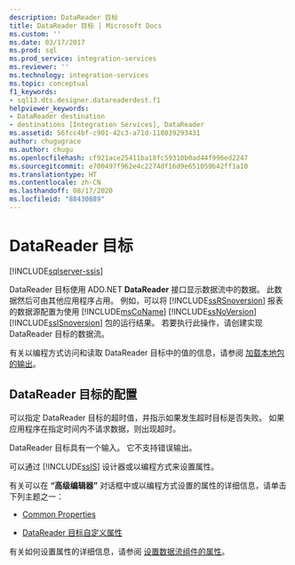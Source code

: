 ```yaml
---
description: DataReader 目标
title: DataReader 目标 | Microsoft Docs
ms.custom: ''
ms.date: 03/17/2017
ms.prod: sql
ms.prod_service: integration-services
ms.reviewer: ''
ms.technology: integration-services
ms.topic: conceptual
f1_keywords:
- sql13.dts.designer.datareaderdest.f1
helpviewer_keywords:
- DataReader destination
- destinations [Integration Services], DataReader
ms.assetid: 56fcc4bf-c901-42c3-a71d-110039293431
author: chugugrace
ms.author: chugu
ms.openlocfilehash: cf921ace25411ba18fc59310b0ad44f996ed2247
ms.sourcegitcommit: e700497f962e4c2274df16d9e651059b42ff1a10
ms.translationtype: HT
ms.contentlocale: zh-CN
ms.lasthandoff: 08/17/2020
ms.locfileid: "88430889"
---
```

# <a name="datareader-destination"></a>DataReader 目标

[!INCLUDE[sqlserver-ssis](../../includes/applies-to-version/sqlserver-ssis.md)]


  DataReader 目标使用 ADO.NET **DataReader** 接口显示数据流中的数据。 此数据然后可由其他应用程序占用。 例如，可以将 [!INCLUDE[ssRSnoversion](../../includes/ssrsnoversion-md.md)] 报表的数据源配置为使用 [!INCLUDE[msCoName](../../includes/msconame-md.md)] [!INCLUDE[ssNoVersion](../../includes/ssnoversion-md.md)] [!INCLUDE[ssISnoversion](../../includes/ssisnoversion-md.md)] 包的运行结果。 若要执行此操作，请创建实现 DataReader 目标的数据流。  
  
 有关以编程方式访问和读取 DataReader 目标中的值的信息，请参阅 [加载本地包的输出](../../integration-services/run-manage-packages-programmatically/loading-the-output-of-a-local-package.md)。  
  
## <a name="configuration-of-the-datareader-destination"></a>DataReader 目标的配置  
 可以指定 DataReader 目标的超时值，并指示如果发生超时目标是否失败。 如果应用程序在指定时间内不请求数据，则出现超时。  
  
 DataReader 目标具有一个输入。 它不支持错误输出。  
  
 可以通过 [!INCLUDE[ssIS](../../includes/ssis-md.md)] 设计器或以编程方式来设置属性。  
  
 有关可以在 **“高级编辑器”** 对话框中或以编程方式设置的属性的详细信息，请单击下列主题之一：  
  
-   [Common Properties](https://msdn.microsoft.com/library/51973502-5cc6-4125-9fce-e60fa1b7b796)  
  
-   [DataReader 目标自定义属性](../../integration-services/data-flow/datareader-destination-custom-properties.md)  
  
 有关如何设置属性的详细信息，请参阅 [设置数据流组件的属性](../../integration-services/data-flow/set-the-properties-of-a-data-flow-component.md)。  
  
  
